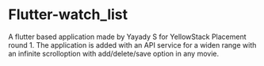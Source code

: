 # Flutter-watch_list
A flutter based application made by Yayady S for YellowStack Placement round 1. The application is added with an API service for a widen range with an infinite scrolloption with add/delete/save option in any movie.
